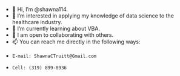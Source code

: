 - 👋 Hi, I’m @shawna114.
- 👀 I’m interested in applying my knowledge of data science to the healthcare industry.
- 🌱 I’m currently learning about VBA.
- 💞️ I am open to collaborating with others.
- 📫 You can reach me directly in the following ways:
-     E-mail: ShawnaCTruitt@Gmail.com
-     Cell: (319) 899-8936

<!---
shawna114/shawna114 is a ✨ special ✨ repository because its `README.md` (this file) appears on your GitHub profile.
You can click the Preview link to take a look at your changes.
--->
